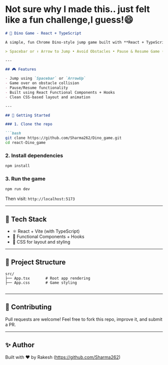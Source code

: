 # Not sure why I made this.. just felt like a fun challenge,I guess!😄

```markdown
# 🦖 Dino Game - React + TypeScript

A simple, fun Chrome Dino-style jump game built with **React + TypeScript**.

> Spacebar or ↑ Arrow to Jump • Avoid Obstacles • Pause & Resume Game (Working on it)

---

## 🎮 Features

- Jump using `Spacebar` or `ArrowUp`
- Game over on obstacle collision
- Pause/Resume functionality
- Built using React Functional Components + Hooks
- Clean CSS-based layout and animation

---

## 🚀 Getting Started

### 1. Clone the repo

```bash
git clone https://github.com/Sharma262/Dino_game.git
cd react-Dino_game
```

### 2. Install dependencies

```bash
npm install
```

### 3. Run the game

```bash
npm run dev
```

Then visit: `http://localhost:5173`

---

## 🧠 Tech Stack

- ⚛️ React + Vite (with TypeScript)
- 🎯 Functional Components + Hooks
- 🎨 CSS for layout and styling

---

## 📁 Project Structure

```
src/
├── App.tsx       # Root app rendering
├── App.css       # Game styling
            
```

---

## 🙌 Contributing

Pull requests are welcome! Feel free to fork this repo, improve it, and submit a PR.

---

## ✨ Author

Built with ❤️ by Rakesh (https://github.com/Sharma262)
```
